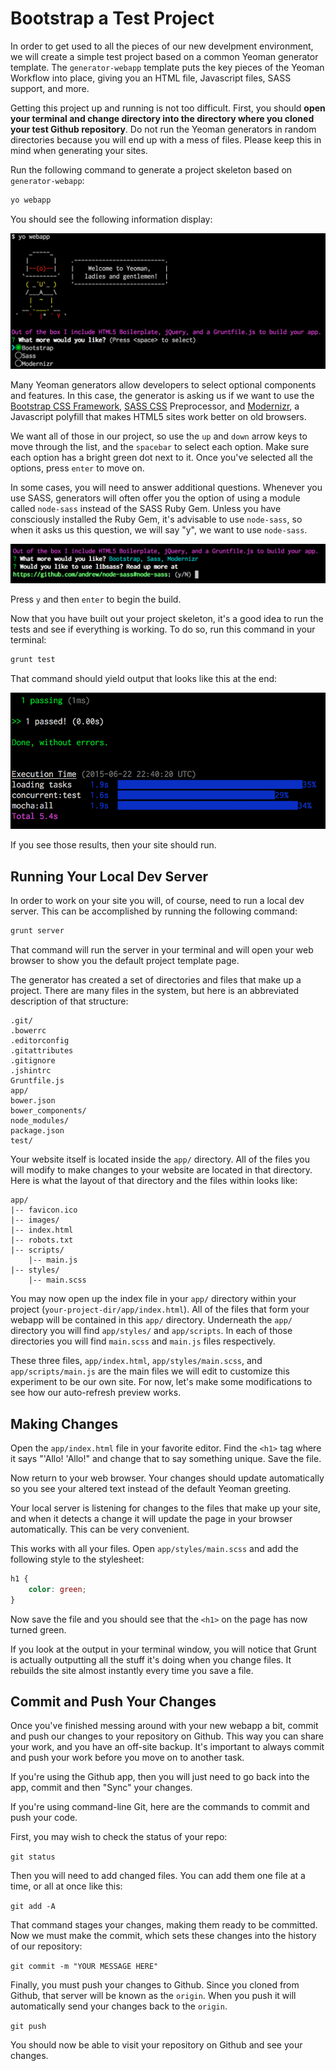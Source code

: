 # Bootstrap a Test Project
In order to get used to all the pieces of our new develpment environment, we will create a simple test project based on a common Yeoman generator template. The `generator-webapp` template puts the key pieces of the Yeoman Workflow into place, giving you an HTML file, Javascript files, SASS support, and more.

Getting this project up and running is not too difficult. First, you should **open your terminal and change directory into the directory where you cloned your test Github repository**. Do not run the Yeoman generators in random directories because you will end up with a mess of files. Please keep this in mind when generating your sites.

Run the following command to generate a project skeleton based on `generator-webapp`:

```bash
yo webapp
```

You should see the following information display:

![Yo webapp generator](img/yo-webapp-gen.png)

Many Yeoman generators allow developers to select optional components and features. In this case, the generator is asking us if we want to use the [Bootstrap CSS Framework](http://getbootstrap.com), [SASS CSS](http://sass-lang.com/) Preprocessor, and [Modernizr](http://modernizr.com/), a Javascript polyfill that makes HTML5 sites work better on old browsers.

We want all of those in our project, so use the `up` and `down` arrow keys to move through the list, and the `spacebar` to select each option. Make sure each option has a bright green dot next to it. Once you've selected all the options, press `enter` to move on.

In some cases, you will need to answer additional questions. Whenever you use SASS, generators will often offer you the option of using a module called `node-sass` instead of the SASS Ruby Gem. Unless you have consciously installed the Ruby Gem, it's advisable to use `node-sass`, so when it asks us this question, we will say "y", we want to use `node-sass`.

![Do you want to use node-sass?](img/webapp-step2.png)

Press `y` and then `enter` to begin the build.

Now that you have built out your project skeleton, it's a good idea to run the tests and see if everything is working. To do so, run this command in your terminal:

```html
grunt test
```

That command should yield output that looks like this at the end:

![Grunt test output.](img/grunt-test.png)

If you see those results, then your site should run.

## Running Your Local Dev Server
In order to work on your site you will, of course, need to run a local dev server. This can be accomplished by running the following command:

```html
grunt server
```

That command will run the server in your terminal and will open your web browser to show you the default project template page.

The generator has created a set of directories and files that make up a project. There are many files in the system, but here is an abbreviated description of that structure:

```ssh
.git/
.bowerrc
.editorconfig
.gitattributes
.gitignore
.jshintrc
Gruntfile.js
app/
bower.json
bower_components/
node_modules/
package.json
test/
```

Your website itself is located inside the `app/` directory. All of the files you will modify to make changes to your website are located in that directory. Here is what the layout of that directory and the files within looks like:

```ssh
app/
|-- favicon.ico
|-- images/
|-- index.html
|-- robots.txt
|-- scripts/
    |-- main.js
|-- styles/
    |-- main.scss
```

You may now open up the index file in your `app/` directory within your project (`your-project-dir/app/index.html`). All of the files that form your webapp will be contained in this `app/` directory. Underneath the `app/` directory you will find `app/styles/` and `app/scripts`. In each of those directories you will find `main.scss` and `main.js` files respectively. 

These three files, `app/index.html`, `app/styles/main.scss`, and `app/scripts/main.js` are the main files we will edit to customize this experiment to be our own site. For now, let's make some modifications to see how our auto-refresh preview works.

## Making Changes
Open the `app/index.html` file in your favorite editor. Find the `<h1>` tag where it says "'Allo! 'Allo!" and change that to say something unique. Save the file.

Now return to your web browser. Your changes should update automatically so you see your altered text instead of the default Yeoman greeting.

Your local server is listening for changes to the files that make up your site, and when it detects a change it will update the page in your browser automatically. This can be very convenient. 

This works with all your files. Open `app/styles/main.scss` and add the following style to the stylesheet:

```css
h1 {
    color: green;
}
```

Now save the file and you should see that the `<h1>` on the page has now turned green.

If you look at the output in your terminal window, you will notice that Grunt is actually outputting all the stuff it's doing when you change files. It rebuilds the site almost instantly every time you save a file.

## Commit and Push Your Changes
Once you've finished messing around with your new webapp a bit, commit and push our changes to your repository on Github. This way you can share your work, and you have an off-site backup. It's important to always commit and push your work before you move on to another task.

If you're using the Github app, then you will just need to go back into the app, commit and then "Sync" your changes.

If you're using command-line Git, here are the commands to commit and push your code.

First, you may wish to check the status of your repo:

`git status`

Then you will need to add changed files. You can add them one file at a time, or all at once like this:

`git add -A`

That command stages your changes, making them ready to be committed. Now we must make the commit, which sets these changes into the history of our repository:

`git commit -m "YOUR MESSAGE HERE"`

Finally, you must push your changes to Github. Since you cloned from Github, that server will be known as the `origin`. When you push it will automatically send your changes back to the `origin`.

`git push`

You should now be able to visit your repository on Github and see your changes.
